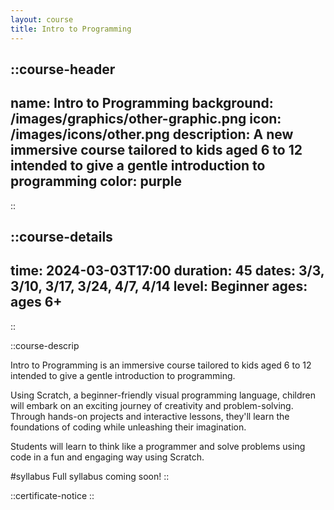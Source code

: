 ```yaml
---
layout: course
title: Intro to Programming
---
```


::course-header
---
name: Intro to Programming
background: /images/graphics/other-graphic.png
icon: /images/icons/other.png
description: A new immersive course tailored to kids aged 6 to 12 intended to give a gentle introduction to programming
color: purple
---
::

::course-details
---
time: 2024-03-03T17:00
duration: 45
dates: 3/3, 3/10, 3/17, 3/24, 4/7, 4/14
level: Beginner
ages: ages 6+
---
::

::course-descrip

Intro to Programming is an immersive course tailored to kids aged 6 to 12 intended to give a gentle introduction to programming.

Using Scratch, a beginner-friendly visual programming language, children will embark on an exciting journey of creativity and problem-solving. Through hands-on projects and interactive lessons, they'll learn the foundations of coding while unleashing their imagination.

Students will learn to think like a programmer and solve problems using code in a fun and engaging way using Scratch.

#syllabus
Full syllabus coming soon!
::

::certificate-notice
::